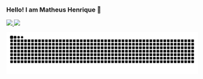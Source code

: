 ### Hello! I am Matheus Henrique 👋

<div>
  <a href="https://github.com/MatheusHenrique129">
  <img height="180em" src="https://github-readme-stats.vercel.app/api?username=MatheusHenrique129&hide=issues&show_icons=true&title_color=61dafb&text_color=FFFFFF&icon_color=61dafb&bg_color=20232a"/>
  <img height="180em" src="https://github-readme-stats.vercel.app/api/top-langs/?username=MatheusHenrique129&layout=compact&title_color=61dafb&text_color=FFFFFF&icon_color=61dafb&bg_color=20232a"/>
<div>




<div> 
 
  ![Snake animation](https://github.com/MatheusHenrique129/MatheusHenrique129/blob/output/github-contribution-grid-snake.svg)
 
</div>
